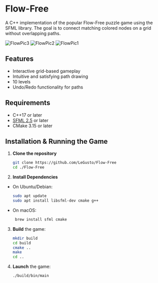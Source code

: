 # Flow-Free

A C++ implementation of the popular Flow-Free puzzle game using the SFML library. The goal is to connect matching colored nodes on a grid without overlapping paths.

![FlowPic3](https://github.com/user-attachments/assets/dbe4e78d-7175-499c-8617-47c2128ffffb)
![FlowPic2](https://github.com/user-attachments/assets/3e7ff771-6b1a-4822-9ff8-010ed66c4a22)
![FlowPic1](https://github.com/user-attachments/assets/90974b96-6c32-4734-bca0-a90b159b98e1)




## Features
- Interactive grid-based gameplay
- Intuitive and satisfying path drawing
- 10 levels
- Undo/Redo functionality for paths

## Requirements
- C++17 or later
- [SFML 2.5](https://www.sfml-dev.org/download/) or later
- CMake 3.15 or later

## Installation & Running the Game

1. **Clone the repository**
   ```bash
   git clone https://github.com/LeGusto/Flow-Free
   cd ./Flow-Free
   ```  

2. **Install Dependencies**  
- On Ubuntu/Debian:
   ```bash
   sudo apt update
   sudo apt install libsfml-dev cmake g++
   ```  
      
- On macOS:
  ```bash
   brew install sfml cmake
3. **Build** the game:
   ```bash
   mkdir build 
   cd build
   cmake ..
   make
   cd ..
   
4. **Launch** the game:
   ```bash
   ./build/bin/main
   

